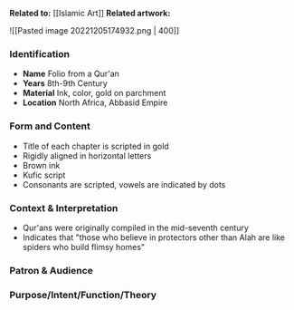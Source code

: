 **Related to:** [[Islamic Art]]
**Related artwork:** 

![[Pasted image 20221205174932.png | 400]]

### Identification
- **Name** Folio from a Qur'an
- **Years** 8th-9th Century
- **Material** Ink, color, gold on parchment
- **Location** North Africa, Abbasid Empire

### Form and Content
- Title of each chapter is scripted in gold
- Rigidly aligned in horizontal letters
- Brown ink
- Kufic script
- Consonants are scripted, vowels are indicated by dots 

### Context & Interpretation
- Qur'ans were originally compiled in the mid-seventh century
- Indicates that "those who believe in protectors other than Alah are like spiders who build flimsy homes"

### Patron & Audience


### Purpose/Intent/Function/Theory